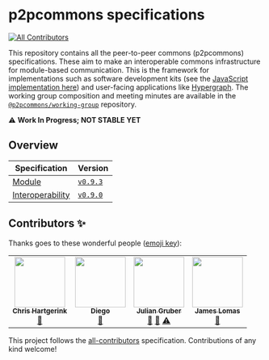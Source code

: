 # p2pcommons specifications

[![All Contributors](https://img.shields.io/badge/all_contributors-4-orange.svg?style=flat-square)](#contributors)

This repository contains all the peer-to-peer commons (p2pcommons) specifications. These aim to make an interoperable commons infrastructure for module-based communication. This is the framework for implementations such as software development kits (see the [JavaScript implementation here](https://github.com/p2pcommons/sdk-js)) and user-facing applications like [Hypergraph](https://github.com/hypergraph-xyz/cli). The working group composition and meeting minutes are available in the [`@p2pcommons/working-group`](https://github.com/p2pcommons/working-group) repository.

:warning: **Work In Progress; NOT STABLE YET**

## Overview

| Specification | Version |
| --- | --- |
| [Module](./module.md) | [`v0.9.3`](https://p2pcommons.com/specs/module/0.9.3) |
| [Interoperability](./interoperability.md) | [`v0.9.0`](https://p2pcommons.com/specs/interoperability/0.9.0) | 

## Contributors ✨

Thanks goes to these wonderful people ([emoji key](https://allcontributors.org/docs/en/emoji-key)):

<!-- ALL-CONTRIBUTORS-LIST:START - Do not remove or modify this section -->
<!-- prettier-ignore-start -->
<!-- markdownlint-disable -->
<table>
  <tr>
    <td align="center"><a href="https://chjh.nl"><img src="https://avatars0.githubusercontent.com/u/2946344?v=4" width="100px;" alt=""/><br /><sub><b>Chris Hartgerink</b></sub></a><br /><a href="#ideas-chartgerink" title="Ideas, Planning, & Feedback">🤔</a></td>
    <td align="center"><a href="http://dpaez.github.io/"><img src="https://avatars0.githubusercontent.com/u/837500?v=4" width="100px;" alt=""/><br /><sub><b>Diego</b></sub></a><br /><a href="#ideas-dpaez" title="Ideas, Planning, & Feedback">🤔</a></td>
    <td align="center"><a href="http://twitter.com/juliangruber/"><img src="https://avatars2.githubusercontent.com/u/10247?v=4" width="100px;" alt=""/><br /><sub><b>Julian Gruber</b></sub></a><br /><a href="#ideas-juliangruber" title="Ideas, Planning, & Feedback">🤔</a> <a href="https://github.com/p2pcommons/specs/issues?q=author%3Ajuliangruber" title="Bug reports">🐛</a> <a href="https://github.com/p2pcommons/specs/commits?author=juliangruber" title="Tests">⚠️</a></td>
    <td align="center"><a href="https://github.com/jameslibscie"><img src="https://avatars2.githubusercontent.com/u/59870484?v=4" width="100px;" alt=""/><br /><sub><b>James Lomas</b></sub></a><br /><a href="#ideas-jameslibscie" title="Ideas, Planning, & Feedback">🤔</a></td>
  </tr>
</table>

<!-- markdownlint-enable -->
<!-- prettier-ignore-end -->
<!-- ALL-CONTRIBUTORS-LIST:END -->

This project follows the [all-contributors](https://github.com/all-contributors/all-contributors) specification. Contributions of any kind welcome!
